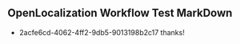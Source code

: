 ## OpenLocalization Workflow Test MarkDown
* 2acfe6cd-4062-4ff2-9db5-9013198b2c17 thanks!

<!--HONumber=Jul16_HO2-->


